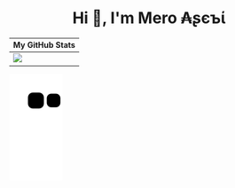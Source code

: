 <h1 align="center">Hi 👋, I'm Mero ₳ʂєъί</h1>

<div align="center">

| My GitHub Stats  |
| ------------- |
| <img src="https://github-readme-stats.vercel.app/api?username=ussnllmn&show_icons=true&theme=dark&locale=en" width='420px'>  |

</div> 

<img src="https://github.com/ussnllmn/ussnllmn/blob/output/github-contribution-grid-snake.svg">
